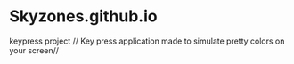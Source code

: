 # Skyzones.github.io
keypress project
// Key press application made to simulate pretty colors on your screen//
